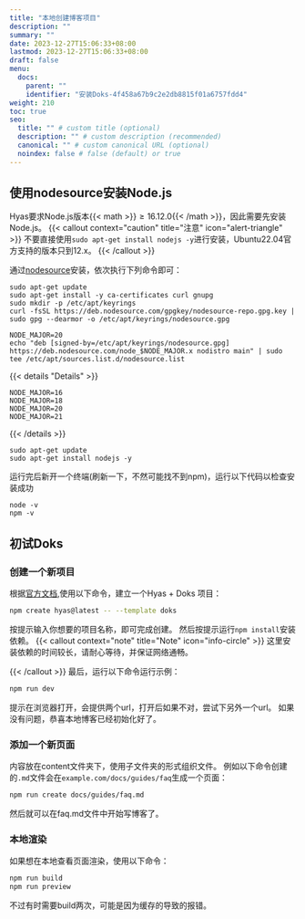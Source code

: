 ```yaml
---
title: "本地创建博客项目"
description: ""
summary: ""
date: 2023-12-27T15:06:33+08:00
lastmod: 2023-12-27T15:06:33+08:00
draft: false
menu:
  docs:
    parent: ""
    identifier: "安装Doks-4f458a67b9c2e2db8815f01a6757fdd4"
weight: 210
toc: true
seo:
  title: "" # custom title (optional)
  description: "" # custom description (recommended)
  canonical: "" # custom canonical URL (optional)
  noindex: false # false (default) or true
---
```


## 使用nodesource安装Node.js
Hyas要求Node.js版本{{< math >}}$\geq 16.12.0${{< /math >}}，因此需要先安装Node.js。
{{< callout context="caution" title="注意" icon="alert-triangle" >}}
不要直接使用`sudo apt-get install nodejs -y`进行安装，Ubuntu22.04官方支持的版本只到12.x。
{{< /callout >}}

通过[nodesource](https://github.com/nodesource/distributions)安装，依次执行下列命令即可：

```bash{title="Download and import the Nodesource GPG key"}
sudo apt-get update
sudo apt-get install -y ca-certificates curl gnupg
sudo mkdir -p /etc/apt/keyrings
curl -fsSL https://deb.nodesource.com/gpgkey/nodesource-repo.gpg.key | sudo gpg --dearmor -o /etc/apt/keyrings/nodesource.gpg
```

```bash{title="Create deb repository"}
NODE_MAJOR=20
echo "deb [signed-by=/etc/apt/keyrings/nodesource.gpg] https://deb.nodesource.com/node_$NODE_MAJOR.x nodistro main" | sudo tee /etc/apt/sources.list.d/nodesource.list
```

{{< details "Details" >}}

```bash{title="改变NODE_MAJOR以指定版本"}
NODE_MAJOR=16
NODE_MAJOR=18
NODE_MAJOR=20
NODE_MAJOR=21

```

{{< /details >}}

```bash{title="Run Update and Install"}
sudo apt-get update
sudo apt-get install nodejs -y
```

运行完后新开一个终端(刷新一下，不然可能找不到npm)，运行以下代码以检查安装成功

```bash{title="输出版本号即成功"}
node -v
npm -v
```

## 初试Doks
### 创建一个新项目
根据[官方文档](https://getdoks.org/docs/start-here/getting-started/),使用以下命令，建立一个Hyas + Doks 项目：

```bash
npm create hyas@latest -- --template doks
```

按提示输入你想要的项目名称，即可完成创建。
然后按提示运行`npm install`安装依赖。
{{< callout context="note" title="Note" icon="info-circle" >}}
这里安装依赖的时间较长，请耐心等待，并保证网络通畅。

{{< /callout >}}
最后，运行以下命令运行示例：

```bash
npm run dev
```

提示在浏览器打开，会提供两个url，打开后如果不对，尝试下另外一个url。
如果没有问题，恭喜本地博客已经初始化好了。

### 添加一个新页面
内容放在content文件夹下，使用子文件夹的形式组织文件。
例如以下命令创建的`.md`文件会在`example.com/docs/guides/faq`生成一个页面：

```bash
npm run create docs/guides/faq.md
```

然后就可以在faq.md文件中开始写博客了。

### 本地渲染
如果想在本地查看页面渲染，使用以下命令：

```bash
npm run build
npm run preview
```

不过有时需要build两次，可能是因为缓存的导致的报错。
